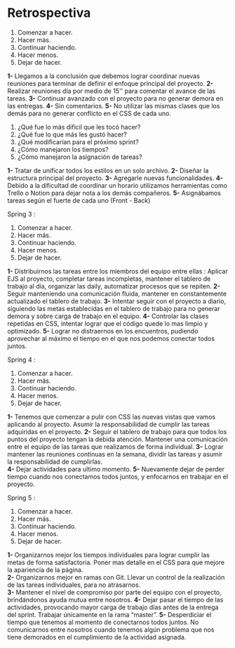 # Retrospectiva

 1. Comenzar a hacer.
 2. Hacer más.
 3. Continuar haciendo.
 4. Hacer menos.
 5. Dejar de hacer.

**1-** Llegamos a la conclusión que debemos lograr coordinar nuevas reuniones para terminar de definir el enfoque principal del proyecto.
**2-** Realizar reuniones día por medio de 15'' para comentar el avance de las tareas.
**3-** Continuar avanzado con el proyecto para no generar demora en las entregas.
**4-** Sin comentarios.
**5-** No utilizar las mismas clases que los demás para no generar conflicto en el CSS de cada uno.

1. ¿Qué fue lo más dificil que les tocó hacer?
2. ¿Qué fue lo que más les gustó hacer?
3. ¿Qué modificarían para el próximo sprint?
4. ¿Cómo manejaron los tiempos?
5. ¿Cómo manejaron la asignación de tareas?

**1-** Tratar de unificar todos los estilos en un solo archivo.
**2-** Diseñar la estructura principal del proyecto.
**3-** Agregarle nuevas funcionalidades.
**4-** Debido a la dificultad de coordinar un horario utilizamos herramientas como Trello o Notion para dejar nota a los demás compañeros.
**5-** Asignábamos tareas según el fuerte de cada uno (Front - Back)


Spring 3 : 

1. Comenzar a hacer.
2. Hacer más.
3. Continuar haciendo.
4. Hacer menos.
5. Dejar de hacer.

**1-**
Distribuirnos las tareas entre los miembros del equipo entre ellas : Aplicar EJS al proyecto, completar tareas incompletas, mantener el tablero de trabajo al día, organizar las daily, automatizar procesos que se repiten. 
**2-**
Seguir manteniendo una comunicación fluida, mantener en constantemente actualizado el tablero de trabajo. 
**3-**
Intentar seguir con el proyecto a diario, siguiendo las metas establecidas en el tablero de trabajo para no generar demora y sobre carga de trabajo en el equipo. 
**4-**
Controlar las clases repetidas en CSS, intentar lograr que el código quede lo mas limpio y optimizado. 
**5-**
Lograr no distraernos en los encuentros, pudiendo aprovechar al máximo el tiempo en el que nos podemos conectar todos juntos. 



Spring 4 : 

1. Comenzar a hacer.
2. Hacer más.
3. Continuar haciendo.
4. Hacer menos.
5. Dejar de hacer.

**1-**
Tenemos que comenzar a pulir con CSS las nuevas vistas que vamos aplicando al proyecto. Asumir la responsabilidad de cumplir las tareas adquiridas en el proyecto.
**2-**
Seguir el tablero de trabajo para que todos los puntos del proyecto tengan la debida atención. Mantener una comunicación entre el equipo de las tareas que realizamos de forma individual.
**3-**
Lograr mantener las reuniones continuas en la semana, dividir las tareas y asumir la responsabilidad de cumplirlas.   
**4-**
Dejar actividades para ultimo momento. 
**5-**
Nuevamente dejar de perder tiempo cuando nos conectamos todos juntos, y enfocarnos en trabajar en el proyecto. 




Spring 5 : 

1. Comenzar a hacer.
2. Hacer más.
3. Continuar haciendo.
4. Hacer menos.
5. Dejar de hacer.

**1-**
Organizarnos mejor los tiempos individuales para lograr cumplir las metas de forma satisfactoria. Poner mas detalle en el CSS para que mejore la apariencia de la página.  
**2-**
Organizarnos mejor en ramas con Git. Llevar un control de la realización de las tareas individuales, para no atrasarnos.  
**3-**
Mantener el nivel de compromiso por parte del equipo con el proyecto, brindándonos ayuda mutua entre nosotros. 
**4-**
Dejar pasar el tiempo de las actividades, provocando mayor carga de trabajo días antes de la entrega del sprint. Trabajar únicamente en la rama “master”. 
**5-**
Desperdiciar el tiempo que tenemos al momento de conectarnos todos juntos. No comunicarnos entre nosotros cuando tenemos algún problema que nos tiene demorados en el cumplimiento de la actividad asignada. 
